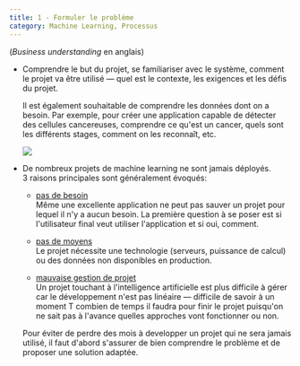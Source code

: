 ```yaml
---
title: 1 - Formuler le problème
category: Machine Learning, Processus
---
```


(*Business understanding* en anglais)

* Comprendre le but du projet, se familiariser avec le système, comment le projet va être utilisé — quel est le contexte, les exigences et les défis du projet.

  Il est également souhaitable de comprendre les données dont on a besoin. Par exemple, pour créer une application capable de détecter des cellules cancereuses, comprendre ce qu'est un cancer, quels sont les différents stages, comment on les reconnaît, etc.

  ![](https://i.imgur.com/p0fc4VE.jpg)

* De nombreux projets de machine learning ne sont jamais déployés.  
  3 raisons principales sont généralement évoqués:
  * <ins>pas de besoin</ins>  
    Même une excellente application ne peut pas sauver un projet pour lequel il n'y a aucun besoin. La première question à se poser est si l'utilisateur final veut utiliser l'application et si oui, comment.

  * <ins>pas de moyens</ins>  
    Le projet nécessite une technologie (serveurs, puissance de calcul) ou des données non disponibles en production.

  * <ins>mauvaise gestion de projet</ins>  
    Un projet touchant à l'intelligence artificielle est plus difficile à gérer car le développement n'est pas linéaire — difficile de savoir à un moment T combien de temps il faudra pour finir le projet puisqu'on ne sait pas à l'avance quelles approches vont fonctionner ou non.

  Pour éviter de perdre des mois à developper un projet qui ne sera jamais utilisé, il faut d'abord s'assurer de bien comprendre le problème et de proposer une solution adaptée.